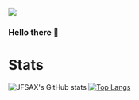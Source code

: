 <!-- ![](https://komarev.com/ghpvc/?username=jfsax&color=pink&style=flat) -->
![](https://i.imgur.com/CIKFYX4.png)
### Hello there 👋

# Stats
![JFSAX's GitHub stats](https://github-readme-stats.vercel.app/api?username=jfsax&show_icons=true&theme=dracula) [![Top Langs](https://github-readme-stats.vercel.app/api/top-langs/?username=jfsax&layout=compact&theme=dracula)](https://github.com/jfsax/github-readme-stats)

<!--
**jfsax/jfsax** is a ✨ _special_ ✨ repository because its `README.md` (this file) appears on your GitHub profile.

Here are some ideas to get you started:

- 🔭 I’m currently working on ...
- 🌱 I’m currently learning ...
- 👯 I’m looking to collaborate on ...
- 🤔 I’m looking for help with ...
- 💬 Ask me about ...
- 📫 How to reach me: ...
- 😄 Pronouns: ...
- ⚡ Fun fact: ...
-->
